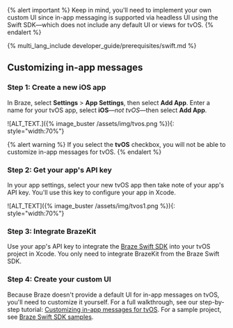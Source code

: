 {% alert important %}
Keep in mind, you'll need to implement your own custom UI since in-app messaging is supported via headless UI using the Swift SDK&#8212;which does not include any default UI or views for tvOS.
{% endalert %}

{% multi_lang_include developer_guide/prerequisites/swift.md %}

## Customizing in-app messages

### Step 1: Create a new iOS app

In Braze, select **Settings** > **App Settings**, then select **Add App**. Enter a name for your tvOS app, select **iOS**&#8212;_not tvOS_&#8212;then select **Add App**.

![ALT_TEXT.]({% image_buster /assets/img/tvos.png %}){: style="width:70%"}

{% alert warning %}
If you select the **tvOS** checkbox, you will not be able to customize in-app messages for tvOS.
{% endalert %}

### Step 2: Get your app's API key

In your app settings, select your new tvOS app then take note of your app's API key. You'll use this key to configure your app in Xcode.

![ALT_TEXT]({% image_buster /assets/img/tvos1.png %}){: style="width:70%"}

### Step 3: Integrate BrazeKit

Use your app's API key to integrate the [Braze Swift SDK](https://github.com/braze-inc/braze-swift-sdk) into your tvOS project in Xcode. You only need to integrate BrazeKit from the Braze Swift SDK.

### Step 4: Create your custom UI

Because Braze doesn't provide a default UI for in-app messages on tvOS, you'll need to customize it yourself. For a full walkthrough, see our step-by-step tutorial: [Customizing in-app messages for tvOS](https://braze-inc.github.io/braze-swift-sdk/documentation/braze/in-app-message-customization). For a sample project, see [Braze Swift SDK samples](https://github.com/braze-inc/braze-swift-sdk/tree/main/Examples#inappmessages-custom-ui).
